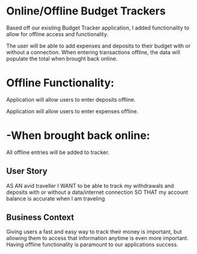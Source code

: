# Online/Offline Budget Trackers

Based off our existing Budget Tracker application, I added functionality to allow for offline access and functionality.

The user will be able to add expenses and deposits to their budget with or without a connection. When entering transactions offline, the data will populate the total when brought back online.

# Offline Functionality:

  Application will allow users to enter deposits offline.

  Application will allow users to enter expenses offline.

# -When brought back online:

   All offline entries will be added to tracker.

## User Story
AS AN avid traveller
I WANT to be able to track my withdrawals and deposits with or without a data/internet connection
SO THAT my account balance is accurate when I am traveling

## Business Context

Giving users a fast and easy way to track their money is important, but allowing them to access that information anytime is even more important. Having offline functionality is paramount to our applications success.

